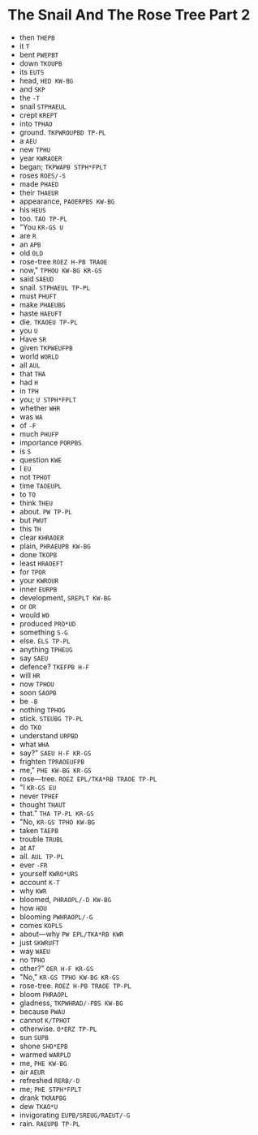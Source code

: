 # The Snail And The Rose Tree Part 2

* then `THEPB`
* it `T`
* bent `PWEPBT`
* down `TKOUPB`
* its `EUTS`
* head, `HED KW-BG`
* and `SKP`
* the `-T`
* snail `STPHAEUL`
* crept `KREPT`
* into `TPHAO`
* ground. `TKPWROUPBD TP-PL`
* a `AEU`
* new `TPHU`
* year `KWRAOER`
* began; `TKPWAPB STPH*FPLT`
* roses `ROES/-S`
* made `PHAED`
* their `THAEUR`
* appearance, `PAOERPBS KW-BG`
* his `HEUS`
* too. `TAO TP-PL`
* "You `KR-GS U`
* are `R`
* an `APB`
* old `OLD`
* rose-tree `ROEZ H-PB TRAOE`
* now," `TPHOU KW-BG KR-GS`
* said `SAEUD`
* snail. `STPHAEUL TP-PL`
* must `PHUFT`
* make `PHAEUBG`
* haste `HAEUFT`
* die. `TKAOEU TP-PL`
* you `U`
* Have `SR`
* given `TKPWEUFPB`
* world `WORLD`
* all `AUL`
* that `THA`
* had `H`
* in `TPH`
* you; `U STPH*FPLT`
* whether `WHR`
* was `WA`
* of `-F`
* much `PHUFP`
* importance `PORPBS`
* is `S`
* question `KWE`
* I `EU`
* not `TPHOT`
* time `TAOEUPL`
* to `TO`
* think `THEU`
* about. `PW TP-PL`
* but `PWUT`
* this `TH`
* clear `KHRAOER`
* plain, `PHRAEUPB KW-BG`
* done `TKOPB`
* least `HRAOEFT`
* for `TPOR`
* your `KWROUR`
* inner `EURPB`
* development, `SREPLT KW-BG`
* or `OR`
* would `WO`
* produced `PRO*UD`
* something `S-G`
* else. `ELS TP-PL`
* anything `TPHEUG`
* say `SAEU`
* defence? `TKEFPB H-F`
* will `HR`
* now `TPHOU`
* soon `SAOPB`
* be `-B`
* nothing `TPHOG`
* stick. `STEUBG TP-PL`
* do `TKO`
* understand `URPBD`
* what `WHA`
* say?" `SAEU H-F KR-GS`
* frighten `TPRAOEUFPB`
* me," `PHE KW-BG KR-GS`
* rose—tree. `ROEZ EPL/TKA*RB TRAOE TP-PL`
* "I `KR-GS EU`
* never `TPHEF`
* thought `THAUT`
* that." `THA TP-PL KR-GS`
* "No, `KR-GS TPHO KW-BG`
* taken `TAEPB`
* trouble `TRUBL`
* at `AT`
* all. `AUL TP-PL`
* ever `-FR`
* yourself `KWRO*URS`
* account `K-T`
* why `KWR`
* bloomed, `PHRAOPL/-D KW-BG`
* how `HOU`
* blooming `PWHRAOPL/-G`
* comes `KOPLS`
* about—why `PW EPL/TKA*RB KWR`
* just `SKWRUFT`
* way `WAEU`
* no `TPHO`
* other?" `OER H-F KR-GS`
* "No," `KR-GS TPHO KW-BG KR-GS`
* rose-tree. `ROEZ H-PB TRAOE TP-PL`
* bloom `PHRAOPL`
* gladness, `TKPWHRAD/-PBS KW-BG`
* because `PWAU`
* cannot `K/TPHOT`
* otherwise. `O*ERZ TP-PL`
* sun `SUPB`
* shone `SHO*EPB`
* warmed `WARPLD`
* me, `PHE KW-BG`
* air `AEUR`
* refreshed `RERB/-D`
* me; `PHE STPH*FPLT`
* drank `TKRAPBG`
* dew `TKAO*U`
* invigorating `EUPB/SREUG/RAEUT/-G`
* rain. `RAEUPB TP-PL`
